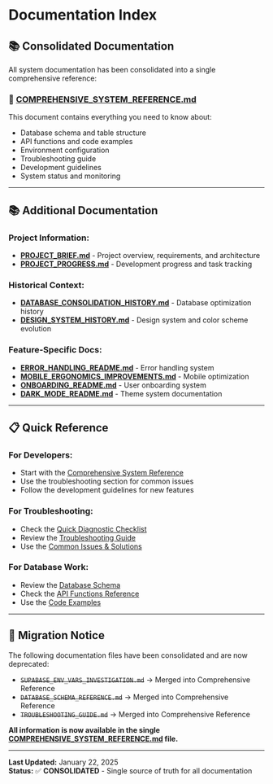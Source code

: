 # Documentation Index

## **📚 Consolidated Documentation**

All system documentation has been consolidated into a single comprehensive reference:

### **🎯 [COMPREHENSIVE_SYSTEM_REFERENCE.md](./COMPREHENSIVE_SYSTEM_REFERENCE.md)**

This document contains everything you need to know about:
- Database schema and table structure
- API functions and code examples
- Environment configuration
- Troubleshooting guide
- Development guidelines
- System status and monitoring

---

## **📚 Additional Documentation**

### **Project Information:**
- **[PROJECT_BRIEF.md](./PROJECT_BRIEF.md)** - Project overview, requirements, and architecture
- **[PROJECT_PROGRESS.md](./PROJECT_PROGRESS.md)** - Development progress and task tracking

### **Historical Context:**
- **[DATABASE_CONSOLIDATION_HISTORY.md](./DATABASE_CONSOLIDATION_HISTORY.md)** - Database optimization history
- **[DESIGN_SYSTEM_HISTORY.md](./DESIGN_SYSTEM_HISTORY.md)** - Design system and color scheme evolution

### **Feature-Specific Docs:**
- **[ERROR_HANDLING_README.md](./ERROR_HANDLING_README.md)** - Error handling system
- **[MOBILE_ERGONOMICS_IMPROVEMENTS.md](./MOBILE_ERGONOMICS_IMPROVEMENTS.md)** - Mobile optimization
- **[ONBOARDING_README.md](./ONBOARDING_README.md)** - User onboarding system
- **[DARK_MODE_README.md](./DARK_MODE_README.md)** - Theme system documentation

---

## **📋 Quick Reference**

### **For Developers:**
- Start with the [Comprehensive System Reference](./COMPREHENSIVE_SYSTEM_REFERENCE.md)
- Use the troubleshooting section for common issues
- Follow the development guidelines for new features

### **For Troubleshooting:**
- Check the [Quick Diagnostic Checklist](./COMPREHENSIVE_SYSTEM_REFERENCE.md#quick-diagnostic-checklist)
- Review the [Troubleshooting Guide](./COMPREHENSIVE_SYSTEM_REFERENCE.md#troubleshooting-guide)
- Use the [Common Issues & Solutions](./COMPREHENSIVE_SYSTEM_REFERENCE.md#common-issues--solutions)

### **For Database Work:**
- Review the [Database Schema](./COMPREHENSIVE_SYSTEM_REFERENCE.md#database-schema-consolidated)
- Check the [API Functions Reference](./COMPREHENSIVE_SYSTEM_REFERENCE.md#api-functions-reference)
- Use the [Code Examples](./COMPREHENSIVE_SYSTEM_REFERENCE.md#code-examples)

---

## **🔄 Migration Notice**

The following documentation files have been consolidated and are now deprecated:
- ~~`SUPABASE_ENV_VARS_INVESTIGATION.md`~~ → Merged into Comprehensive Reference
- ~~`DATABASE_SCHEMA_REFERENCE.md`~~ → Merged into Comprehensive Reference  
- ~~`TROUBLESHOOTING_GUIDE.md`~~ → Merged into Comprehensive Reference

**All information is now available in the single [COMPREHENSIVE_SYSTEM_REFERENCE.md](./COMPREHENSIVE_SYSTEM_REFERENCE.md) file.**

---

**Last Updated:** January 22, 2025  
**Status:** ✅ **CONSOLIDATED** - Single source of truth for all documentation
